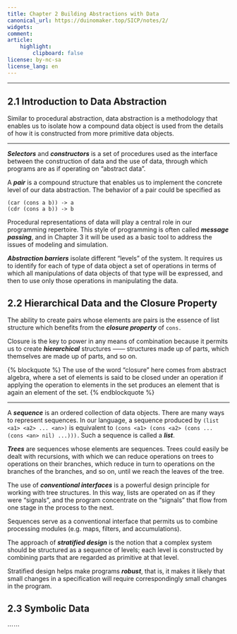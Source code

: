 ```yaml
---
title: Chapter 2 Building Abstractions with Data
canonical_url: https://duinomaker.top/SICP/notes/2/
widgets:
comment:
article:
    highlight:
        clipboard: false
license: by-nc-sa
license_lang: en
---
```


---

## 2.1 Introduction to Data Abstraction

<div class="foreword">

Similar to procedural abstraction, data abstraction is a methodology that enables us to isolate how a compound data object is used from the details of how it is constructed from more primitive data objects.
</div>

---

***Selectors*** and ***constructors*** is a set of procedures used as the interface between the construction of data and the use of data, through which programs are as if operating on “abstract data”.

A ***pair*** is a compound structure that enables us to implement the concrete level of our data abstraction. The behavior of a pair could be specified as

    (car (cons a b)) -> a
    (cdr (cons a b)) -> b

Procedural representations of data will play a central role in our programming repertoire. This style of programming is often called ***message passing***, and in Chapter 3 it will be used as a basic tool to address the issues of modeling and simulation.

***Abstraction barriers*** isolate different “levels” of the system. It requires us to identify for each of type of data object a set of operations in terms of which all manipulations of data objects of that type will be expressed, and then to use only those operations in manipulating the data.

## 2.2 Hierarchical Data and the Closure Property

<div class="foreword">

The ability to create pairs whose elements are pairs is the essence of list structure which benefits from the <strong><em>closure property</em></strong> of <code>cons</code>&hairsp;.

Closure is the key to power in any means of combination because it permits us to create <strong><em>hierarchical</em></strong> structures —— structures made up of parts, which themselves are made up of parts, and so on.
</div>
<div class="has-mb-6"></div>
{% blockquote %}
The use of the word “closure” here comes from abstract algebra, where a set of elements is said to be closed under an operation if applying the operation to elements in the set produces an element that is again an element of the set.
{% endblockquote %}

---

A ***sequence*** is an ordered collection of data objects. There are many ways to represent sequences. In our language, a sequence produced by `(list <a1> <a2> ... <an>)` is equivalent to `(cons <a1> (cons <a2> (cons ... (cons <an> nil) ...)))`&hairsp;. Such a sequence is called a ***list***.

***Trees*** are sequences whose elements are sequences. Trees could easily be dealt with recursions, with which we can reduce operations on trees to operations on their branches, which reduce in turn to operations on the branches of the branches, and so on, until we reach the leaves of the tree.

The use of ***conventional interfaces*** is a powerful design principle for working with tree structures. In this way, lists are operated on as if they were “signals”, and the program concentrate on the “signals” that flow from one stage in the process to the next.

Sequences serve as a conventional interface that permits us to combine processing modules (e.g. maps, filters, and accumulations).

The approach of ***stratified design*** is the notion that a complex system should be structured as a sequence of levels; each level is constructed by combining parts that are regarded as primitive at that level.

Stratified design helps make programs ***robust***, that is, it makes it likely that small changes in a specification will require correspondingly small changes in the program.

## 2.3 Symbolic Data

$\cdots\cdots$